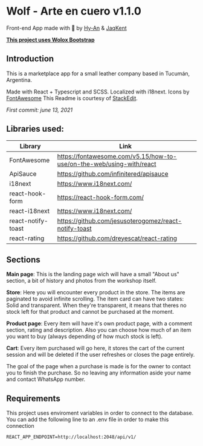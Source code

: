 # Wolf - Arte en cuero v1.1.0
Front-end App made with 💖 by [Hy-An](https://github.com/nathan-hyan) & [JaqKent](https://github.com/JaqKent)

**[This project uses Wolox Bootstrap](https://github.com/Wolox/react-bootstrap)**

## Introduction

This is a marketplace app for a small leather company based in Tucumán, Argentina.

Made with React + Typescript and SCSS. Localized with i18next.
Icons by [FontAwesome](https://fontawesome.com/)
This Readme is courtesy of [StackEdit](https://stackedit.io/).

*First commit: june 13, 2021*

## Libraries used:

|Library|Link|
|--|--|
|FontAwesome|https://fontawesome.com/v5.15/how-to-use/on-the-web/using-with/react| 
|ApiSauce|https://github.com/infinitered/apisauce|
|i18next|https://www.i18next.com/|
|react-hook-form|https://react-hook-form.com/|
|react-i18next|https://www.i18next.com/|
|react-notify-toast|https://github.com/jesusoterogomez/react-notify-toast|
|react-rating|https://github.com/dreyescat/react-rating|

## Sections

**Main page**: This is the landing page wich will have a small "About us" section, a bit of history and photos from the workshop itself.

**Store**: Here you will encounter every product in the store. The items are paginated to avoid infinite scrolling. The item card can have two states: Solid and transparent. When they're transparent, it means that theres no stock left for that product and cannot be purchased at the moment.

**Product page**: Every item will have it's own product page, with a comment section, rating and description. Also you can choose how much of an item you want to buy (always depending of how much stock is left). 

**Cart**: Every item purchased will go here, it stores the cart of the current session and will be deleted if the user refreshes or closes the page entirely.

The goal of the page when a purchase is made is for the owner to contact you to finish the purchase. So no leaving any information aside your name and contact WhatsApp number.

## Requirements
This project uses enviroment variables in order to connect to the database. You can add the following line to an .env file in order to make this connection

    REACT_APP_ENDPOINT=http://localhost:2048/api/v1/